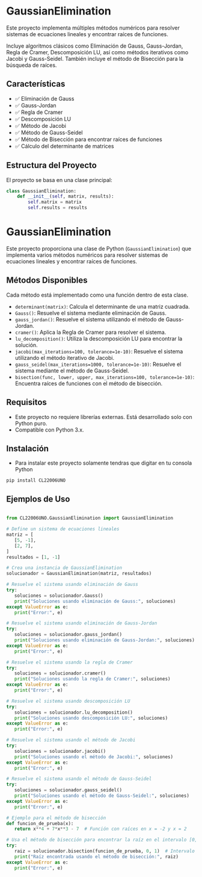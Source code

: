 # GaussianElimination

Este proyecto implementa múltiples métodos numéricos para resolver sistemas de ecuaciones lineales y encontrar raíces de funciones.

Incluye algoritmos clásicos como Eliminación de Gauss, Gauss-Jordan, Regla de Cramer, Descomposición LU, así como métodos iterativos como Jacobi y Gauss-Seidel. También incluye el método de Bisección para la búsqueda de raíces.

## Características

-   ✅ Eliminación de Gauss
-   ✅ Gauss-Jordan
-   ✅ Regla de Cramer
-   ✅ Descomposición LU
-   ✅ Método de Jacobi
-   ✅ Método de Gauss-Seidel
-   ✅ Método de Bisección para encontrar raíces de funciones
-   ✅ Cálculo del determinante de matrices

## Estructura del Proyecto

El proyecto se basa en una clase principal:

```python
class GaussianElimination:
    def __init__(self, matrix, results):
        self.matrix = matrix
        self.results = results
```
# GaussianElimination

Este proyecto proporciona una clase de Python (`GaussianElimination`) que implementa varios métodos numéricos para resolver sistemas de ecuaciones lineales y encontrar raíces de funciones.

## Métodos Disponibles

Cada método está implementado como una función dentro de esta clase.

-   `determinant(matrix)`: Calcula el determinante de una matriz cuadrada.
-   `Gauss()`: Resuelve el sistema mediante eliminación de Gauss.
-   `gauss_jordan()`: Resuelve el sistema utilizando el método de Gauss-Jordan.
-   `cramer()`: Aplica la Regla de Cramer para resolver el sistema.
-   `lu_decomposition()`: Utiliza la descomposición LU para encontrar la solución.
-   `jacobi(max_iterations=100, tolerance=1e-10)`: Resuelve el sistema utilizando el método iterativo de Jacobi.
-   `gauss_seidel(max_iterations=1000, tolerance=1e-10)`: Resuelve el sistema mediante el método de Gauss-Seidel.
-   `bisection(func, lower, upper, max_iterations=100, tolerance=1e-10)`: Encuentra raíces de funciones con el método de bisección.

## Requisitos

-   Este proyecto no requiere librerías externas. Está desarrollado solo con Python puro.
-   Compatible con Python 3.x.

## Instalación

-   Para instalar este proyecto solamente tendras que digitar en tu consola Python
 ```
 pip install CL22006UNO
```
  


## Ejemplos de Uso
 ```python

from CL22006UNO.GaussianElimination import GaussianElimination

# Define un sistema de ecuaciones lineales
matriz = [
    [5, -1],
    [2, 7],
]
resultados = [1, -1]

# Crea una instancia de GaussianElimination
solucionador = GaussianElimination(matriz, resultados)

# Resuelve el sistema usando eliminación de Gauss
try:
    soluciones = solucionador.Gauss()
    print("Soluciones usando eliminación de Gauss:", soluciones)
except ValueError as e:
    print("Error:", e)

# Resuelve el sistema usando eliminación de Gauss-Jordan
try:
    soluciones = solucionador.gauss_jordan()
    print("Soluciones usando eliminación de Gauss-Jordan:", soluciones)
except ValueError as e:
    print("Error:", e)

# Resuelve el sistema usando la regla de Cramer
try:
    soluciones = solucionador.cramer()
    print("Soluciones usando la regla de Cramer:", soluciones)
except ValueError as e:
    print("Error:", e)

# Resuelve el sistema usando descomposición LU
try:
    soluciones = solucionador.lu_decomposition()
    print("Soluciones usando descomposición LU:", soluciones)
except ValueError as e:
    print("Error:", e)

# Resuelve el sistema usando el método de Jacobi
try:
    soluciones = solucionador.jacobi()
    print("Soluciones usando el método de Jacobi:", soluciones)
except ValueError as e:
    print("Error:", e)

# Resuelve el sistema usando el método de Gauss-Seidel
try:
    soluciones = solucionador.gauss_seidel()
    print("Soluciones usando el método de Gauss-Seidel:", soluciones)
except ValueError as e:
    print("Error:", e)

# Ejemplo para el método de bisección
def funcion_de_prueba(x):
    return x**4 + 7*x**3 - 7  # Función con raíces en x = -2 y x = 2

# Usa el método de bisección para encontrar la raíz en el intervalo [0, 1]
try:
    raiz = solucionador.bisection(funcion_de_prueba, 0, 1)  # Intervalo [0, 1]
    print("Raíz encontrada usando el método de bisección:", raiz)
except ValueError as e:
    print("Error:", e)


